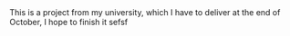##
This is a project from my university, which I have to deliver at the end of October, I hope to finish it sefsf